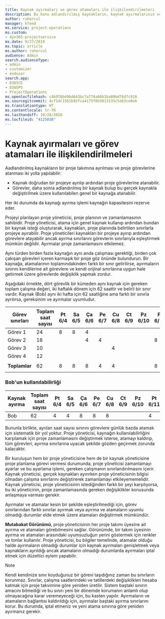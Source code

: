 ```yaml
---
title: Kaynak ayırmaları ve görev atamaları ile ilişkilendirilmeleri
description: Bu konu adlandırılmış kaynakların, kaynak ayırmalarının ve görev atamalarının ve bunların birbiriyle nasıl ilişkili olacağını yönetme hakkında bilgi sağlar.
author: ruhercul
manager: kfend
ms.service: project-operations
ms.custom:
- dyn365-projectservice
ms.date: 9/27/2019
ms.topic: article
ms.author: ruhercul
audience: Admin
search.audienceType:
- admin
- customizer
- enduser
search.app:
- D365CE
- D365PS
- ProjectOperations
ms.openlocfilehash: c4b976b49bd643bc7a774a86b1ba89bd76d7c916
ms.sourcegitcommit: 4cf1dc1561b92fca4175f0b3813133c5e63ce8e6
ms.translationtype: HT
ms.contentlocale: tr-TR
ms.lasthandoff: 10/28/2020
ms.locfileid: "4125038"
---
```

# <a name="resource-bookings-and-how-they-relate-to-task-assignments"></a>Kaynak ayırmaları ve görev atamaları ile ilişkilendirilmeleri


Aadlandırılmış kaynakların bir proje takımına ayrılması ve proje görevlerine atanması iki yolla yapılabilir:

- Kaynak doğrudan bir projeye ayrılıp ardından proje görevlerine atanabilir.
- Görevler, daha sonra adlandırılmış bir kaynak bulup bu gerçek kaynakla değiştirilmek üzere kullanılabilen genel bir kaynağa atanabilir. 

Her iki durumda da kaynağı ayırma işlemi kaynağın kapasitesini rezerve eder.

Projeyi planlayan proje yöneticisi, proje planının ve zamanlamasının sahibidir. Proje yöneticisi, atama için genel kaynak kullanıp ardından bundan bir kaynak isteği oluşturarak, kaynakları, proje planında belirtilen sınırlarla projeye ayırabilir. Proje yöneticileri kaynakları bir projeye ayırıp ardından görevlere atayabilir ancak ayırma sınırlarını görevlerin sınırlarıyla eşleştirmek mümkün değildir. Ayırmalar proje zamanlamasını etkilemez.

Aynı türden birden fazla kaynağın aynı anda çalışması gerektiği, birden çok çakışan görevleri içeren karmaşık bir proje göz önünde bulundurun. Bir kaynağa, atamalarının toplamındakinden farklı bir sınır getirilirse, ayırmaların sınırını kendilerine ait görevlere ve kendi orijinal sınırlarına uygun hale getirmek üzere görevlerde değişiklik yapmak zordur.

Aşağıdaki örnekte, dört görevlik bir kümeden aynı kaynak için gereken toplam çalışma değeri, iki haftalık dönem için 62 saattir ve belirli bir sınır vardır. Kaynak (Bob) aynı iki hafta için 62 saatliğine ama farklı bir sınırla ayrılırsa, gereksinim ve ayırmalar uyumludur.

| **Görev sınırları**    | **Toplam saat sayısı** | Pt 6/4 | Sa 6/5 | Ça 6/6 | Pe 6/7 | Cu 6/8 | Ct 6/9 | Pz 6/10 | Pt 6/11 | Sa 6/12 | Ça 6/13 | Pe 6/14 | Cu 6/15 |
|----------------------|-----------------|--------|--------|--------|--------|--------|--------|---------|---------|---------|---------|---------|---------|
| Görev 1               | 24              | 8      | 8      | 4      |        |        |        |         |         |         | 4       |         |         |
| Görev 2               | 16              |        |        | 4      | 4      |        |        |         | 8       |         |         |         |         |
| Görev 3               | 10              |        |        |        |        | 4      |        |         |         | 4       |         | 2       |         |
| Görev 4               | 12              |        |        |        |        |        |        |         |         |         | 4       |         | 8       |
|                      |                 |        |        |        |        |        |        |         |         |         |         |         |         |
| **Toplamlar**           | 62              | 8      | 8      | 8      | 4      | 4      |        |         | 8       | 4       | 8       | 2       | 8       |
|                      |                 |        |        |        |        |        |        |         |         |         |         |

### <a name="bobs-availability"></a>Bob'un kullanılabilirliği
| **Kaynak ayırma** | **Toplam saat sayısı** | Pt 6/4 | Sa 6/5 | Ça 6/6 | Pe 6/7 | Cu 6/8 | Ct 6/9 | Pz 6/10 | Pt 6/11 | Sa 6/12 | Ça 6/13 | Pe 6/14 | Cu 6/15 |
|------------------------|-----------------|--------|--------|--------|--------|--------|--------|---------|---------|---------|---------|---------|---------|
| Bob                    | 62              | 4      | 4      | 8      | 8      | 8      |        |         | 4       | 4       | 8       | 8       | 6       |

Bununla birlikte, ayrılan saat sayısı sınırını görevlere günlük bazda atamak için sistematik bir yol yoktur. Proje yöneticisi, kaynağın kullanılabilirliğini karşılamak için proje zamanlamasını değiştirmek isterse, atamayı kaldırıp, tüm görevleri, ayırma sınırlarına uyacak şekilde gözden geçirmek zorunda kalacaktır.

Bir kuruluşun hem bir proje yöneticisine hem de bir kaynak yöneticisine proje planlama görevi vermesi durumunda, proje yöneticisi zamanlamayı ayarlar ve bu ayarlama işlemi, gereken çalışmanın sınırlandırılmasını içerir. Kaynak yöneticisi, gerçek kaynakları ayırırken proje yöneticisinin bilgisi olmadan çalışma sınırlarını değiştirerek zamanlamayı etkileyememelidir. Kaynak yöneticisi, proje yöneticisinin istediğinden farklı bir şeyi karşılıyorsa, bu iki yöneticinin, proje zamanlamasında gereken değişiklikler konusunda anlaşmaya varması gerekir.

Ayırmalar ve atamalar kesin bir şekilde eşleştirilmediği için, görev sınırlarından farklı sınırlar ayırmak veya ayırma ve atamaların uyumlu olmadığı durumlar elde etmek üzere atamaları değiştirmek mümkündür.

**Mutabakat Görünümü**, proje yöneticisinin her proje takımı üyesine ait ayırma ve atamaları görebilmesini sağlar. Görünümde, bir takım üyesinin ayırma ve atamaları arasındaki uyumsuzluğun yerini göstermek için renkler ve tonlar kullanılır. Proje yöneticisi, bu bilgiler temelinde, atamalar olduğu halde ayırmaların olmadığı durumlar için kaynak ayırmaları genişletmek veya kaynakların ayrıldığı ancak atamaların olmadığı durumlarda ayırmaları iptal etmek için düzeltici eylem yapabilir.

> [!NOTE]
> Kendi kendinize sınır koyduğunuz bir görevi taşıdığınız zaman bu sınırların korunmaz. Sınırlar, çalışma saatlerindeki ve tatillerdeki değişiklikleri hesaba katmak için proje takvimine göre yeniden üretilir. Sistem baştaki sınırın amacını bilmediği ve bu sınırı yeni bir dönemde korumanın anlamlı olup olmayacağına karar veremeyeceği için, bu kasten yapılır. Ayırmaların ve atamaların bağlantısı kaldırıldığı için, ayırmalar baştaki ayırma sınırlarını korur. Bu durumda, iptal etmeniz ve yeni atama sınırına göre yeniden ayırmanız gerekir.

